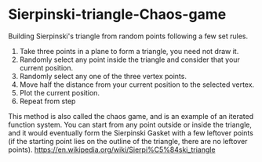 # Sierpinski-triangle-Chaos-game
Building Sierpinski's triangle from random points following a few set rules.

1. Take three points in a plane to form a triangle, you need not draw it.
2. Randomly select any point inside the triangle and consider that your current position.
3. Randomly select any one of the three vertex points.
4. Move half the distance from your current position to the selected vertex.
5. Plot the current position.
6. Repeat from step 

This method is also called the chaos game, and is an example of an iterated function system. You can start from any point outside or inside the triangle, and it would eventually form the Sierpinski Gasket with a few leftover points (if the starting point lies on the outline of the triangle, there are no leftover points).
https://en.wikipedia.org/wiki/Sierpi%C5%84ski_triangle
